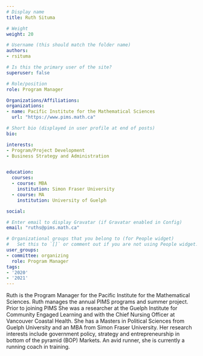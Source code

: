```yaml
---
# Display name
title: Ruth Situma

# Weight
weight: 20

# Username (this should match the folder name)
authors:
- rsituma

# Is this the primary user of the site?
superuser: false

# Role/position
role: Program Manager

Organizations/Affiliations:
organizations:
- name: Pacific Institute for the Mathematical Sciences
  url: "https://www.pims.math.ca"

# Short bio (displayed in user profile at end of posts)
bio: 

interests:
- Program/Project Development
- Business Strategy and Administration


education:
  courses:
  - course: MBA
    institution: Simon Fraser University
  - course: MA
    institution: University of Guelph

social:

# Enter email to display Gravatar (if Gravatar enabled in Config)
email: "ruths@pims.math.ca"

# Organizational groups that you belong to (for People widget)
#   Set this to `[]` or comment out if you are not using People widget.
user_groups:
- committee: organizing
  role: Program Manager
tags:
- '2020'
- '2021'
---
```

Ruth is the Program Manager for the Pacific Institute for the Mathematical Sciences. Ruth manages the annual PIMS programs and summer project. Prior to joining PIMS She was a researcher at the Guelph Institute for Community Engaged Learning and with the Chief Nursing Officer at Vancouver Coastal Health. She has a Masters in Political Sciences from Guelph University and an MBA from Simon Fraser University. Her research interests include government policy, strategy and entrepreneurship in bottom of the pyramid (BOP) Markets. An avid runner, she is currently a running coach in training.
